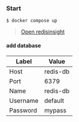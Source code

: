 ### Start

```shell
$ docker compose up
```

> [Open redisinsight](http://localhost:8001/)

#### add database

| Label | Value |
| ----------- | ----------- |
| Host | redis-db |
| Port | 6379 |
| Name | redis-db |
| Username | default |
| Password | mypass |
